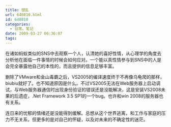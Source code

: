 ```yaml
---
title: 很乱
url: 640810.html
id: 640810
categories:
  - 日常。笔记
date: 2009-03-27 06:36:07
tags:
---
```


在诸如蚂蚁类似的SNS中去观察一个人，认清她的喜好性情，从心理学的角度去分析他在面临一件事情的时候会如何应对。一个能以真性情参与到SNS中的人是会完全暴露他自己的本性的，而且提供的信息足够丰富。

删除了VMware和金山毒霸之后，VS2005的编译速度终于不再像乌龟爬的那样，biubiu就好了。也不知道原因是什么。不过VS2005无法在Web服务器上启动调试，与Web服务器通信时出现身份验证的错误还是没能解决，这是安装VS2008未果的后遗症，.Net Framework 3.5 SP1的一个bug。也许和win 2008的服务器也有关系。
<div id=":ht" class="ii gt">连日来的忧郁的情绪还是没能得到缓解。总想从这个世界逃离，和工作与家庭的压力不无关系，但更多的是对自己的怀疑，以及对未来的不确定性的迷茫。</div>